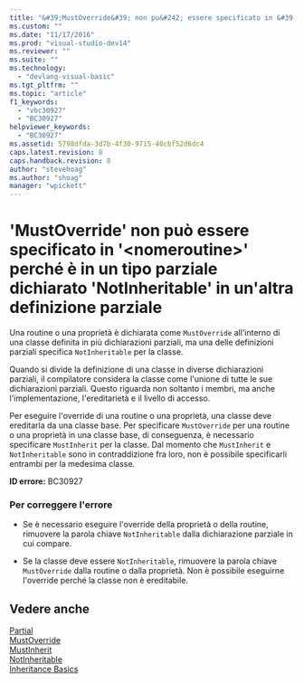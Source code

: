 ```yaml
---
title: "&#39;MustOverride&#39; non pu&#242; essere specificato in &#39;&lt;nomeroutine&gt;&#39; perch&#233; &#232; in un tipo parziale dichiarato &#39;NotInheritable&#39; in un&#39;altra definizione parziale | Microsoft Docs"
ms.custom: ""
ms.date: "11/17/2016"
ms.prod: "visual-studio-dev14"
ms.reviewer: ""
ms.suite: ""
ms.technology: 
  - "devlang-visual-basic"
ms.tgt_pltfrm: ""
ms.topic: "article"
f1_keywords: 
  - "vbc30927"
  - "BC30927"
helpviewer_keywords: 
  - "BC30927"
ms.assetid: 5798dfda-3d7b-4f30-9715-40cbf52d6dc4
caps.latest.revision: 8
caps.handback.revision: 8
author: "stevehoag"
ms.author: "shoag"
manager: "wpickett"
---
```

# &#39;MustOverride&#39; non pu&#242; essere specificato in &#39;&lt;nomeroutine&gt;&#39; perch&#233; &#232; in un tipo parziale dichiarato &#39;NotInheritable&#39; in un&#39;altra definizione parziale
Una routine o una proprietà è dichiarata come `MustOverride` all'interno di una classe definita in più dichiarazioni parziali, ma una delle definizioni parziali specifica `NotInheritable` per la classe.  
  
 Quando si divide la definizione di una classe in diverse dichiarazioni parziali, il compilatore considera la classe come l'unione di tutte le sue dichiarazioni parziali. Questo riguarda non soltanto i membri, ma anche l'implementazione, l'ereditarietà e il livello di accesso.  
  
 Per eseguire l'override di una routine o una proprietà, una classe deve ereditarla da una classe base. Per specificare `MustOverride` per una routine o una proprietà in una classe base, di conseguenza, è necessario specificare `MustInherit` per la classe. Dal momento che `MustInherit` e `NotInheritable` sono in contraddizione fra loro, non è possibile specificarli entrambi per la medesima classe.  
  
 **ID errore:** BC30927  
  
### Per correggere l'errore  
  
-   Se è necessario eseguire l'override della proprietà o della routine, rimuovere la parola chiave `NotInheritable` dalla dichiarazione parziale in cui compare.  
  
-   Se la classe deve essere `NotInheritable`, rimuovere la parola chiave `MustOverride` dalla routine o dalla proprietà. Non è possibile eseguirne l'override perché la classe non è ereditabile.  
  
## Vedere anche  
 [Partial](/dotnet/visual-basic/language-reference/modifiers/partial)   
 [MustOverride](/dotnet/visual-basic/language-reference/modifiers/mustoverride)   
 [MustInherit](/dotnet/visual-basic/language-reference/modifiers/mustinherit)   
 [NotInheritable](/dotnet/visual-basic/language-reference/modifiers/notinheritable)   
 [Inheritance Basics](/dotnet/visual-basic/programming-guide/language-features/objects-and-classes/inheritance-basics)